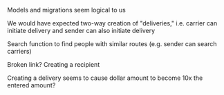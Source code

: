 Models and migrations seem logical to us

We would have expected two-way creation of "deliveries," i.e. carrier can initiate delivery and sender can also initiate delivery

Search function to find people with similar routes (e.g. sender can search carriers)

Broken link? Creating a recipient

Creating a delivery seems to cause dollar amount to become 10x the entered amount?

